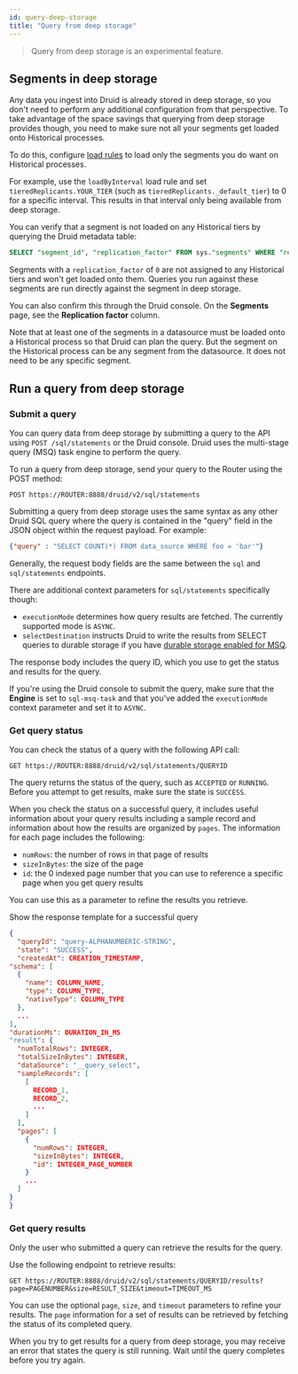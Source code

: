 ```yaml
---
id: query-deep-storage
title: "Query from deep storage"
---
```


> Query from deep storage is an experimental feature.

## Segments in deep storage

Any data you ingest into Druid is already stored in deep storage, so you don't need to perform any additional configuration from that perspective. To take advantage of the space savings that querying from deep storage provides though, you need to make sure not all your segments get loaded onto Historical processes.

To do this, configure [load rules](../operations/rule-configuration.md#load-rules) to load only the segments you do want on Historical processes. 

For example, use the `loadByInterval` load rule and set  `tieredReplicants.YOUR_TIER` (such as `tieredReplicants._default_tier`) to 0 for a specific interval. This results in that interval only being available from deep storage.

You can verify that a segment is not loaded on any Historical tiers by querying the Druid metadata table:

```sql
SELECT "segment_id", "replication_factor" FROM sys."segments" WHERE "replication_factor" = 0 AND "datasource" = YOUR_DATASOURCE
```

Segments with a `replication_factor` of `0` are not assigned to any Historical tiers and won't get loaded onto them. Queries you run against these segments are run directly against the segment in deep storage.

You can also confirm this through the Druid console. On the **Segments** page, see the **Replication factor** column.

Note that at least one of the segments in a datasource must be loaded onto a Historical process so that Druid can plan the query. But the segment on the Historical process can be any segment from the datasource. It does not need to be any specific segment. 

## Run a query from deep storage

### Submit a query

You can query data from deep storage by submitting a query to the API using `POST /sql/statements`  or the Druid console. Druid uses the multi-stage query (MSQ) task engine to perform the query.

To run a query from deep storage, send your query to the Router using the POST method:

```
POST https://ROUTER:8888/druid/v2/sql/statements
```

Submitting a query from deep storage uses the same syntax as any other Druid SQL query where the query is contained in the "query" field in the JSON object within the request payload. For example:

```json
{"query" : "SELECT COUNT(*) FROM data_source WHERE foo = 'bar'"}
```  

Generally, the request body fields are the same between the `sql` and `sql/statements` endpoints.

There are additional context parameters  for `sql/statements` specifically though: 

   - `executionMode`  determines how query results are fetched. The currently supported mode is `ASYNC`. 
   - `selectDestination` instructs Druid to write the results from SELECT queries to durable storage if you have [durable storage enabled for MSQ](../multi-stage-query/reference.md#durable-storage).

The response body includes the query ID, which you use to get the status and results for the query.

If you're using the Druid console to submit the query, make sure that the **Engine** is set to `sql-msq-task` and that you've added the `executionMode` context parameter and set it to `ASYNC`.

### Get query status

You can check the status of a query with the following API call:

```
GET https://ROUTER:8888/druid/v2/sql/statements/QUERYID
```

The query returns the status of the query, such as `ACCEPTED` or `RUNNING`. Before you attempt to get results, make sure the state is `SUCCESS`. 

When you check the status on a successful query,  it includes useful information about your query results including a sample record and information about how the results are organized by `pages`. The information for each page includes the following:

- `numRows`: the number of rows in that page of results
- `sizeInBytes`: the size of the page
- `id`: the 0 indexed page number that you can use to reference a specific page when you get query results

You can use this as a parameter to refine the results you retrieve. 

<detail><summary>Show the response template for a successful query</summary>

```json
{
  "queryId": "query-ALPHANUMBERIC-STRING",
  "state": "SUCCESS",
  "createdAt": CREATION_TIMESTAMP,
"schema": [
  {
    "name": COLUMN_NAME,
    "type": COLUMN_TYPE,
    "nativeType": COLUMN_TYPE
  },
  ...
],
"durationMs": DURATION_IN_MS
"result": {
  "numTotalRows": INTEGER,
  "totalSizeInBytes": INTEGER,
  "dataSource": "__query_select",
  "sampleRecords": [
    [
      RECORD_1,
      RECORD_2,
      ...
    ]
  ],
  "pages": [
    {
      "numRows": INTEGER,
      "sizeInBytes": INTEGER,
      "id": INTEGER_PAGE_NUMBER
    }
    ...
  ]
}
}

```

</detail>

### Get query results

Only the user who submitted a query can retrieve the results for the query.

Use the following endpoint to retrieve results:

```
GET https://ROUTER:8888/druid/v2/sql/statements/QUERYID/results?page=PAGENUMBER&size=RESULT_SIZE&timeout=TIMEOUT_MS
```

You can use the optional `page`, `size`, and `timeout` parameters to refine your results. The `page` information for a set of results can be retrieved by fetching the status of its completed query.

When you try to get results for a query from deep storage, you may receive an error that states the query is still running. Wait until the query completes before you try again.


